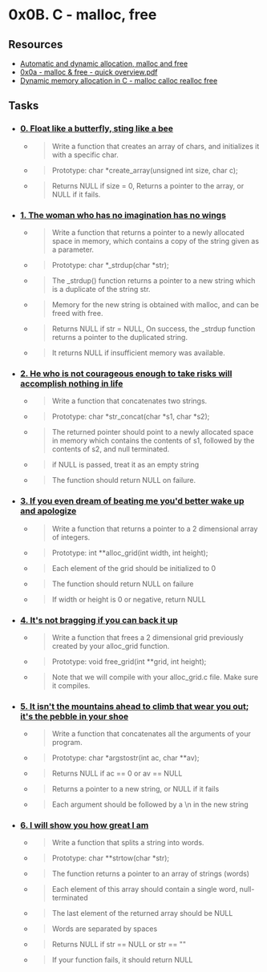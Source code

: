 # 0x0B. C - malloc, free
## **Resources**
* [Automatic and dynamic allocation, malloc and free](https://intranet.alxswe.com/concepts/62)
* [0x0a - malloc & free - quick overview.pdf](https://intranet.alxswe.com/rltoken/7q6RmWq86XkUhvmlhrg9bg)
* [Dynamic memory allocation in C - malloc calloc realloc free](https://intranet.alxswe.com/rltoken/pfGb2oVIYLO_1a8jtFGQYw)
## **Tasks**
* ### [0. Float like a butterfly, sting like a bee](./0-create_array.c)
    - > Write a function that creates an array of chars, and initializes it with a specific char. 
    - > Prototype: char *create_array(unsigned int size, char c); 
    - > Returns NULL if size = 0, Returns a pointer to the array, or NULL if it fails.
* ### [1. The woman who has no imagination has no wings](./1-strdup.c)
    - > Write a function that returns a pointer to a newly allocated space in memory, which contains a copy of the string given as a parameter. 
    - > Prototype: char *_strdup(char *str); 
    - > The _strdup() function returns a pointer to a new string which is a duplicate of the string str. 
    - > Memory for the new string is obtained with malloc, and can be freed with free. 
    - > Returns NULL if str = NULL, On success, the _strdup function returns a pointer to the duplicated string. 
    - > It returns NULL if insufficient memory was available.
* ### [2. He who is not courageous enough to take risks will accomplish nothing in life](./2-str_concat.c)
    - > Write a function that concatenates two strings.
    - > Prototype: char *str_concat(char *s1, char *s2);
    - > The returned pointer should point to a newly allocated space in memory which contains the contents of s1, followed by the contents of s2, and null terminated.
    - > if NULL is passed, treat it as an empty string
    - > The function should return NULL on failure.
* ### [3. If you even dream of beating me you'd better wake up and apologize](./3-alloc_grid.c)
    - > Write a function that returns a pointer to a 2 dimensional array of integers.
    - > Prototype: int **alloc_grid(int width, int height);
    - > Each element of the grid should be initialized to 0
    - > The function should return NULL on failure
    - > If width or height is 0 or negative, return NULL
* ### [4. It's not bragging if you can back it up](./4-free_grid.c)
    - > Write a function that frees a 2 dimensional grid previously created by your alloc_grid function.
    - > Prototype: void free_grid(int **grid, int height);
    - > Note that we will compile with your alloc_grid.c file. Make sure it compiles.
* ### [5. It isn't the mountains ahead to climb that wear you out; it's the pebble in your shoe](./100-argstostr.c)
    - > Write a function that concatenates all the arguments of your program.
    - > Prototype: char *argstostr(int ac, char **av);
    - > Returns NULL if ac == 0 or av == NULL
    - > Returns a pointer to a new string, or NULL if it fails
    - > Each argument should be followed by a \n in the new string
* ### [6. I will show you how great I am](./101-strtow.c)
    - > Write a function that splits a string into words.
    - > Prototype: char **strtow(char *str);
    - > The function returns a pointer to an array of strings (words)
    - > Each element of this array should contain a single word, null-terminated
    - > The last element of the returned array should be NULL
    - > Words are separated by spaces
    - > Returns NULL if str == NULL or str == ""
    - > If your function fails, it should return NULL
